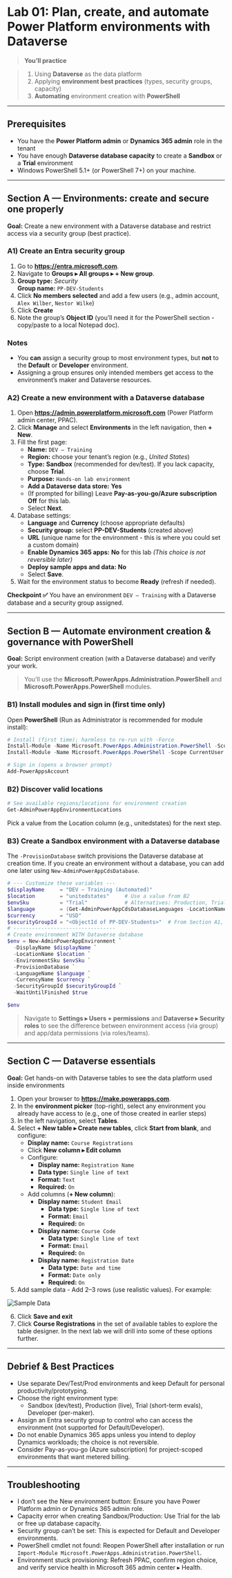 # Lab 01: Plan, create, and automate Power Platform environments with Dataverse

> **You’ll practice**

> 1) Using **Dataverse** as the data platform  
> 2) Applying **environment best practices** (types, security groups, capacity)  
> 3) **Automating** environment creation with **PowerShell**

---

## Prerequisites

- You have the **Power Platform admin** or **Dynamics 365 admin** role in the tenant
- You have enough **Dataverse database capacity** to create a **Sandbox** or a **Trial** environment
- Windows PowerShell 5.1+ (or PowerShell 7+) on your machine.

---

## Section A — Environments: create and secure one properly

**Goal:** Create a new environment with a Dataverse database and restrict access via a security group (best practice).

### A1) Create an Entra security group

1. Go to **<https://entra.microsoft.com>**.
2. Navigate to **Groups ▸ All groups ▸ + New group**.
3. **Group type:** *Security*  
   **Group name:** `PP-DEV-Students`  
4. Click **No members selected** and add a few users (e.g., admin account, `Alex Wilber`, `Nestor Wilke`)
5. Click **Create**
6. Note the group’s **Object ID** (you’ll need it for the PowerShell section - copy/paste to a local Notepad doc).

### Notes

- You **can** assign a security group to most environment types, but **not** to the **Default** or **Developer** environment.
- Assigning a group ensures only intended members get access to the environment’s maker and Dataverse resources.

### A2) Create a new environment with a Dataverse database

1. Open **<https://admin.powerplatform.microsoft.com>** (Power Platform admin center, PPAC).  
2. Click **Manage** and select **Environments** in the left navigation, then **+ New**.
3. Fill the first page:
   - **Name:** `DEV – Training`  
   - **Region:** choose your tenant’s region (e.g., *United States*)  
   - **Type:** **Sandbox** (recommended for dev/test). If you lack capacity, choose **Trial**.  
   - **Purpose:** `Hands-on lab environment`  
   - **Add a Dataverse data store:** **Yes**  
   - (If prompted for billing) Leave **Pay-as-you-go/Azure subscription** **Off** for this lab.
   - Select **Next**.
4. Database settings:
   - **Language** and **Currency** (choose appropriate defaults)  
   - **Security group:** select **PP-DEV-Students** (created above)  
   - **URL** (unique name for the environment - this is where you could set a custom domain)  
   - **Enable Dynamics 365 apps:** **No** for this lab *(This choice is not reversible later)*  
   - **Deploy sample apps and data:** **No**  
   - Select **Save**.
5. Wait for the environment status to become **Ready** (refresh if needed).

**Checkpoint ✅** You have an environment `DEV – Training` with a Dataverse database and a security group assigned.

---

## Section B — Automate environment creation & governance with PowerShell

**Goal:** Script environment creation (with a Dataverse database) and verify your work.

> You’ll use the **Microsoft.PowerApps.Administration.PowerShell** and **Microsoft.PowerApps.PowerShell** modules.

### B1) Install modules and sign in (first time only)

Open **PowerShell** (Run as Administrator is recommended for module install):

```powershell
# Install (first time); harmless to re-run with -Force
Install-Module -Name Microsoft.PowerApps.Administration.PowerShell -Scope CurrentUser -Force
Install-Module -Name Microsoft.PowerApps.PowerShell -Scope CurrentUser -Force

# Sign in (opens a browser prompt)
Add-PowerAppsAccount
```

### B2) Discover valid locations

```powershell
# See available regions/locations for environment creation
Get-AdminPowerAppEnvironmentLocations
```

Pick a value from the Location column (e.g., unitedstates) for the next step.

### B3) Create a Sandbox environment with a Dataverse database

The `-ProvisionDatabase` switch provisions the Dataverse database at creation time.
If you create an environment without a database, you can add one later using `New-AdminPowerAppCdsDatabase`.

```powershell
# --- Customize these variables ---
$displayName     = "DEV – Training (Automated)"
$location        = "unitedstates"     # Use a value from B2
$envSku          = "Trial"            # Alternatives: Production, Trial, Developer, etc.
$language        = (Get-AdminPowerAppCdsDatabaseLanguages -LocationName $location *English*).LanguageName
$currency        = "USD"
$securityGroupId = "<ObjectId of PP-DEV-Students>"  # From Section A1, step 5
# ---------------------------------
# Create environment WITH Dataverse database
$env = New-AdminPowerAppEnvironment `
  -DisplayName $displayName `
  -LocationName $location `
  -EnvironmentSku $envSku `
  -ProvisionDatabase `
  -LanguageName $language `
  -CurrencyName $currency `
  -SecurityGroupId $securityGroupId `
  -WaitUntilFinished $true

$env
```

> Navigate to **Settings ▸ Users + permissions** and **Dataverse ▸ Security roles** to see the difference between environment access (via group) and app/data permissions (via roles/teams).

---

## Section C — Dataverse essentials

**Goal:** Get hands-on with Dataverse tables to see the data platform used inside environments

1. Open your browser to **<https://make.powerapps.com>**.  
2. In the **environment picker** (top-right), select any environment you already have access to (e.g., one of those created in earlier steps)
3. In the left navigation, select **Tables**.
4. Select **+ New table ▸ Create new tables**, click **Start from blank**, and configure:
   - **Display name:** `Course Registrations`  
   - Click **New column ▸ Edit column**
   - Configure:
      - **Display name:** `Registration Name`
      - **Data type:** `Single line of text`
      - **Format:** `Text`
      - **Required:** `On`
   - Add columns (**+ New column**):
      - **Display name:** `Student Email`
         - **Data type:** `Single line of text`
         - **Format:** `Email`
         - **Required:** `On`
      - **Display name:** `Course Code`
         - **Data type:** `Single line of text`
         - **Format:** `Email`
         - **Required:** `On`
      - **Display name:** `Registration Date`
         - **Data type:** `Date and time`
         - **Format:** `Date only`
         - **Required:** `On`
5. Add sample data - Add 2–3 rows (use realistic values). For example:

![Sample Data](../images/lab01/sample-regs.png)

6. Click **Save and exit**
7. Click **Course Registrations** in the set of available tables to explore the table designer. In the next lab we will drill into some of these options further.

---

## Debrief & Best Practices

- Use separate Dev/Test/Prod environments and keep Default for personal productivity/prototyping.
- Choose the right environment type:
  - Sandbox (dev/test), Production (live), Trial (short-term evals), Developer (per-maker).
- Assign an Entra security group to control who can access the environment (not supported for Default/Developer).
- Do not enable Dynamics 365 apps unless you intend to deploy Dynamics workloads; the choice is not reversible.
- Consider Pay-as-you-go (Azure subscription) for project-scoped environments that want metered billing.

---

## Troubleshooting

- I don’t see the New environment button: Ensure you have Power Platform admin or Dynamics 365 admin role.
- Capacity error when creating Sandbox/Production: Use Trial for the lab or free up database capacity.
- Security group can’t be set: This is expected for Default and Developer environments.
- PowerShell cmdlet not found: Reopen PowerShell after installation or run `Import-Module Microsoft.PowerApps.Administration.PowerShell`.
- Environment stuck provisioning: Refresh PPAC, confirm region choice, and verify service health in Microsoft 365 admin center ▸ Health.
